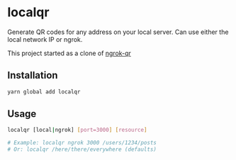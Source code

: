 # localqr

Generate QR codes for any address on your local server. Can use either the local network IP or ngrok.

This project started as a clone of [ngrok-qr](https://github.com/patmigliaccio/ngrok-qr)

## Installation

```bash
yarn global add localqr
```

## Usage

```bash
localqr [local|ngrok] [port=3000] [resource]

# Example: localqr ngrok 3000 /users/1234/posts
# Or: localqr /here/there/everywhere (defaults)
```
